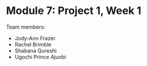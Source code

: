 # Module 7: Project 1, Week 1

Team members:

- Jody-Ann Frazer
- Rachel Brimble
- Shabana Qureshi
- Ugochi Prince Ajuobi